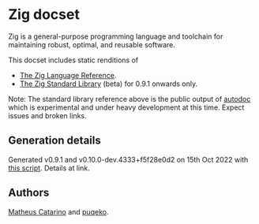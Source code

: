 # Zig docset
Zig is a general-purpose programming language and toolchain for maintaining robust, optimal, and reusable software.

This docset includes static renditions of
- [The Zig Language Reference](https://ziglang.org/documentation/master/).
- [The Zig Standard Library](https://ziglang.org/documentation/master/std/) (beta) for 0.9.1 onwards only.

Note: The standard library reference above is the public output of [autodoc](https://github.com/ziglang/zig/wiki/How-to-contribute-to-Autodoc) which is experimental and under heavy development at this time. Expect issues and broken links.

## Generation details
Generated v0.9.1 and v0.10.0-dev.4333+f5f28e0d2 on 15th Oct 2022 with [this script](https://github.com/puqeko/zig2dash). Details at link.

## Authors
[Matheus Catarino](https://kassane.github.io) and [puqeko](https://github.com/puqeko).